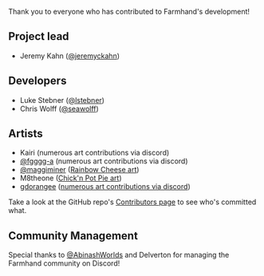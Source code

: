 Thank you to everyone who has contributed to Farmhand's development!

## Project lead

- Jeremy Kahn ([@jeremyckahn](https://github.com/jeremyckahn))

## Developers

- Luke Stebner ([@lstebner](https://github.com/lstebner))
- Chris Wolff ([@seawolff](https://github.com/seawolff))

## Artists

- Kairi (numerous art contributions via discord)
- [@fgggg-a](https://github.com/fgggg-a) (numerous art contributions via discord)
- [@maggiminer](https://github.com/maggiminer) ([Rainbow Cheese art](https://discord.com/channels/714539345050075176/714539345637408793/821744183999332352))
- M8theone ([Chick'n Pot Pie art](https://discord.com/channels/714539345050075176/714539345637408793/1061851393561985064))
- [gdorangee](https://github.com/OrangeDuk) ([numerous art contributions via discord](https://discord.com/channels/714539345050075176/1062561823733325834/1063295044754362439))

Take a look at the GitHub repo's [Contributors page](https://github.com/jeremyckahn/farmhand/graphs/contributors) to see who's committed what.

## Community Management

Special thanks to [@AbinashWorlds](https://github.com/AbinashWorlds) and Delverton for managing the Farmhand community on Discord!
